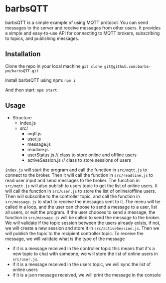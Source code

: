 # barbsQTT

barbsQTT is a simple example of using MQTT protocol. You can send messages to the server and receive messages from other users. It provides a simple and easy-to-use API for connecting to MQTT brokers, subscribing to topics, and publishing messages.

## Installation
Clone the repo in your local machine
`git clone git@github.com:barbs-pm/barbsQTT.git`

Install barbsQTT using npm:
`npm i`

And then start:
`npm start`

## Usage
- Structure
  - index.js
  - src/
    - mqtt.js
    - user.js
    - message.js
    - readline.js
    - userStatus.js    // class to store online and offline users
    - activeSession.js // class to store sessions of users 

`index.js` will start the program and call the function in `src/mqtt.js` to connect to the broker. Then it will call the function in `src/readline.js` to read user input and send messages to the broker. 
The function in `src/mqtt.js` will also publish to users topic to get the list of online users. It will call the function in `src/user.js` to store the list of online/offline users. Then will subscribe to the controller topic, and call the function in `src/message.js` to start to receive the messages sent to it. 
The menu will be called in a loop, and the user can choose to send a message to a user, list all users, or exit the program.
If the user chooses to send a message, the function in `src/message.js` will be called to send the message to the broker. We will validate if the topic session between the users already exists, if not, we will create a new session and store it in `src/activeSession.js`. Then we will publish the topic to the recipient controller topic.
To receive the message, we will validate what is the type of the message
- if it is a message received in the controller topic this means that it's a new topic to chat with someone, we will store the list of online users in `src/user.js`. 
- if it is a message received in the users topic, we will sync the list of online users
- if it is a json message received, we will print the message in the console
